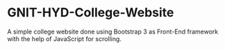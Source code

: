 # GNIT-HYD-College-Website
A simple college website done using Bootstrap 3 as Front-End framework with the help of JavaScript for scrolling.
